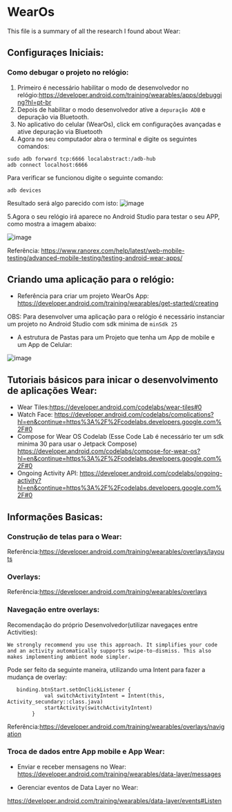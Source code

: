 # WearOs
 This file is a summary of all the research I found about Wear:

## Configuraçes Iniciais:

### Como debugar o projeto no relógio:
1. Primeiro é necessário habilitar o modo de desenvolvedor no relógio:https://developer.android.com/training/wearables/apps/debugging?hl=pt-br
2. Depois de habilitar o modo desenvolvedor ative a ```depuração ADB```  e depuração via Bluetooth.
3. No aplicativo do celular (WearOs), click em configurações avançadas e ative depuração via Bluetooth
4. Agora no seu computador abra o terminal e digite os seguintes comandos:
```
sudo adb forward tcp:6666 localabstract:/adb-hub
adb connect localhost:6666
```
Para verificar se funcionou digite o seguinte comando:
```
adb devices
```
Resultado será algo parecido com isto:
![image](https://user-images.githubusercontent.com/38574345/140073077-b5ec7ff7-3f76-4a08-bfc3-dca88ccfb5fc.png)

5.Agora o seu relógio irá aparece no Android Studio para testar o seu APP, como mostra a imagem abaixo:

![image](https://user-images.githubusercontent.com/38574345/140073513-c6b7ec6f-640c-4591-9e54-eb685135de59.png)

Referência: https://www.ranorex.com/help/latest/web-mobile-testing/advanced-mobile-testing/testing-android-wear-apps/

## Criando uma aplicação para o relógio:

* Referência para criar um projeto WearOs App: https://developer.android.com/training/wearables/get-started/creating

OBS: Para desenvolver uma aplicação para o relógio é necessário instanciar um projeto no Android Studio com sdk minima de ```minSdk 25```

* A estrutura de Pastas para um Projeto que tenha um App de mobile e um App de Celular:

![image](https://user-images.githubusercontent.com/38574345/140073844-98bed839-edfc-45c1-9218-aa9f433bcd11.png)


## Tutoriais básicos para inicar o desenvolvimento de aplicações Wear:
*  Wear Tiles:https://developer.android.com/codelabs/wear-tiles#0
*  Watch Face: https://developer.android.com/codelabs/complications?hl=en&continue=https%3A%2F%2Fcodelabs.developers.google.com%2F#0
*  Compose for Wear OS Codelab (Esse Code Lab é necessário ter um sdk minima 30 para usar o Jetpack Compose) https://developer.android.com/codelabs/compose-for-wear-os?hl=en&continue=https%3A%2F%2Fcodelabs.developers.google.com%2F#0
* Ongoing Activity API: https://developer.android.com/codelabs/ongoing-activity?hl=en&continue=https%3A%2F%2Fcodelabs.developers.google.com%2F#0

## Informações Basicas:

### Construção de telas para o Wear:
Referência:https://developer.android.com/training/wearables/overlays/layouts

### Overlays:
Referência:https://developer.android.com/training/wearables/overlays

### Navegação entre overlays:
Recomendação do próprio Desenvolvedor(utilizar navegaçes entre Activities):
```
We strongly recommend you use this approach. It simplifies your code and an activity automatically supports swipe-to-dismiss. This also makes implementing ambient mode simpler.
```
Pode ser feito da seguinte maneira, utilizando uma Intent para fazer a mudança de overlay:
```
   binding.btnStart.setOnClickListener {
            val switchActivityIntent = Intent(this, Activity_secundary::class.java)
            startActivity(switchActivityIntent)
        }
```
Referência:https://developer.android.com/training/wearables/overlays/navigation

### Troca de dados entre App mobile e App Wear:
* Enviar e receber mensagens no Wear:
https://developer.android.com/training/wearables/data-layer/messages

* Gerenciar eventos de Data Layer no Wear:

https://developer.android.com/training/wearables/data-layer/events#Listen





